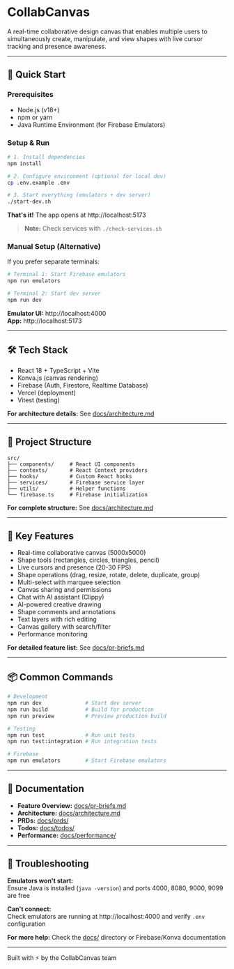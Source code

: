 # CollabCanvas

A real-time collaborative design canvas that enables multiple users to simultaneously create, manipulate, and view shapes with live cursor tracking and presence awareness.

---

## 🚀 Quick Start

### Prerequisites

- Node.js (v18+)
- npm or yarn
- Java Runtime Environment (for Firebase Emulators)

### Setup & Run

```bash
# 1. Install dependencies
npm install

# 2. Configure environment (optional for local dev)
cp .env.example .env

# 3. Start everything (emulators + dev server)
./start-dev.sh
```

**That's it!** The app opens at http://localhost:5173

> **Note:** Check services with `./check-services.sh`

### Manual Setup (Alternative)

If you prefer separate terminals:

```bash
# Terminal 1: Start Firebase emulators
npm run emulators

# Terminal 2: Start dev server
npm run dev
```

**Emulator UI:** http://localhost:4000  
**App:** http://localhost:5173

---

## 🛠️ Tech Stack

- React 18 + TypeScript + Vite
- Konva.js (canvas rendering)
- Firebase (Auth, Firestore, Realtime Database)
- Vercel (deployment)
- Vitest (testing)

**For architecture details:** See [docs/architecture.md](./docs/architecture.md)

---

## 📁 Project Structure

```
src/
├── components/     # React UI components
├── contexts/       # React Context providers
├── hooks/          # Custom React hooks
├── services/       # Firebase service layer
├── utils/          # Helper functions
└── firebase.ts     # Firebase initialization
```

**For complete structure:** See [docs/architecture.md](./docs/architecture.md)

---

## 🎯 Key Features

- Real-time collaborative canvas (5000x5000)
- Shape tools (rectangles, circles, triangles, pencil)
- Live cursors and presence (20-30 FPS)
- Shape operations (drag, resize, rotate, delete, duplicate, group)
- Multi-select with marquee selection
- Canvas sharing and permissions
- Chat with AI assistant (Clippy)
- AI-powered creative drawing
- Shape comments and annotations
- Text layers with rich editing
- Canvas gallery with search/filter
- Performance monitoring

**For detailed feature list:** See [docs/pr-briefs.md](./docs/pr-briefs.md)

---

## 📦 Common Commands

```bash
# Development
npm run dev              # Start dev server
npm run build            # Build for production
npm run preview          # Preview production build

# Testing
npm run test             # Run unit tests
npm run test:integration # Run integration tests

# Firebase
npm run emulators        # Start Firebase emulators
```

---

## 📖 Documentation

- **Feature Overview:** [docs/pr-briefs.md](./docs/pr-briefs.md)
- **Architecture:** [docs/architecture.md](./docs/architecture.md)
- **PRDs:** [docs/prds/](./docs/prds/)
- **Todos:** [docs/todos/](./docs/todos/)
- **Performance:** [docs/performance/](./docs/performance/)

---

## 🐛 Troubleshooting

**Emulators won't start:**  
Ensure Java is installed (`java -version`) and ports 4000, 8080, 9000, 9099 are free

**Can't connect:**  
Check emulators are running at http://localhost:4000 and verify `.env` configuration

**For more help:** Check the [docs/](./docs/) directory or Firebase/Konva documentation

---

Built with ⚡ by the CollabCanvas team
